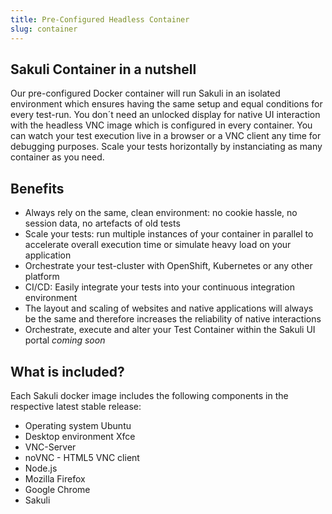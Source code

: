 ```yaml
---
title: Pre-Configured Headless Container
slug: container
---
```

## Sakuli Container in a nutshell

Our pre-configured Docker container will run Sakuli in an isolated environment which ensures having the same setup and equal conditions for every test-run.
You don´t need an unlocked display for native UI interaction with the headless VNC image which is configured in every container. You can watch your test execution live in a browser or a VNC client any time for debugging purposes. Scale your tests horizontally by instanciating as many container as you need.

## Benefits

- Always rely on the same, clean environment: no cookie hassle, no session data, no artefacts of old tests
- Scale your tests: run multiple instances of your container in parallel to accelerate overall execution time or simulate heavy load on your application
- Orchestrate your test-cluster with OpenShift, Kubernetes or any other platform
- CI/CD: Easily integrate your tests into your continuous integration environment
- The layout and scaling of websites and native applications will always be the same and therefore increases the reliability of native interactions
- Orchestrate, execute and alter your Test Container within the Sakuli UI portal *coming soon*

## What is included?

Each Sakuli docker image includes the following components in the respective latest stable release:

- Operating system Ubuntu
- Desktop environment Xfce
- VNC-Server
- noVNC - HTML5 VNC client
- Node.js
- Mozilla Firefox
- Google Chrome
- Sakuli
